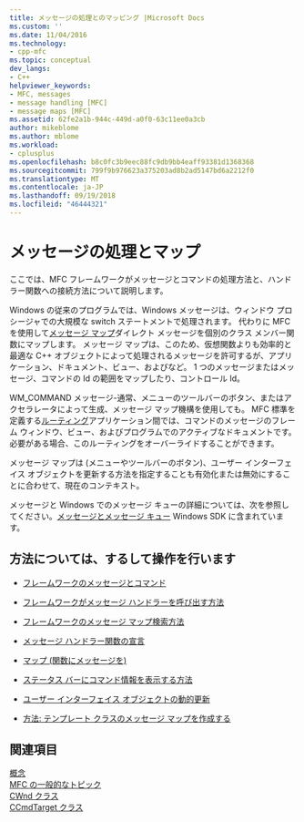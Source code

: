 ```yaml
---
title: メッセージの処理とのマッピング |Microsoft Docs
ms.custom: ''
ms.date: 11/04/2016
ms.technology:
- cpp-mfc
ms.topic: conceptual
dev_langs:
- C++
helpviewer_keywords:
- MFC, messages
- message handling [MFC]
- message maps [MFC]
ms.assetid: 62fe2a1b-944c-449d-a0f0-63c11ee0a3cb
author: mikeblome
ms.author: mblome
ms.workload:
- cplusplus
ms.openlocfilehash: b8c0fc3b9eec88fc9db9bb4eaff93381d1368368
ms.sourcegitcommit: 799f9b976623a375203ad8b2ad5147bd6a2212f0
ms.translationtype: MT
ms.contentlocale: ja-JP
ms.lasthandoff: 09/19/2018
ms.locfileid: "46444321"
---
```

# <a name="message-handling-and-mapping"></a>メッセージの処理とマップ

ここでは、MFC フレームワークがメッセージとコマンドの処理方法と、ハンドラー関数への接続方法について説明します。

Windows の従来のプログラムでは、Windows メッセージは、ウィンドウ プロシージャでの大規模な switch ステートメントで処理されます。 代わりに MFC を使用して[メッセージ マップ](../mfc/message-categories.md)ダイレクト メッセージを個別のクラス メンバー関数にマップします。 メッセージ マップは、このため、仮想関数よりも効率的と最適な C++ オブジェクトによって処理されるメッセージを許可するが、アプリケーション、ドキュメント、ビュー、およびなど。 1 つのメッセージまたはメッセージ、コマンドの Id の範囲をマップしたり、コントロール Id。

WM_COMMAND メッセージ-通常、メニューのツールバーのボタン、またはアクセラレータによって生成、メッセージ マップ機構を使用しても。 MFC 標準を定義する[ルーティング](../mfc/command-routing.md)アプリケーション間では、コマンドのメッセージのフレーム ウィンドウ、ビュー、およびプログラムでのアクティブなドキュメントです。 必要がある場合、このルーティングをオーバーライドすることができます。

メッセージ マップは (メニューやツールバーのボタン)、ユーザー インターフェイス オブジェクトを更新する方法を指定することも有効化または無効にすることに合わせて、現在のコンテキスト。

メッセージと Windows でのメッセージ キューの詳細については、次を参照してください。[メッセージとメッセージ キュー](https://msdn.microsoft.com/library/windows/desktop/ms632590) Windows SDK に含まれています。

## <a name="what-do-you-want-to-know-more-about"></a>方法については、するして操作を行います

- [フレームワークのメッセージとコマンド](../mfc/messages-and-commands-in-the-framework.md)

- [フレームワークがメッセージ ハンドラーを呼び出す方法](../mfc/how-the-framework-calls-a-handler.md)

- [フレームワークのメッセージ マップ検索方法](../mfc/how-the-framework-searches-message-maps.md)

- [メッセージ ハンドラー関数の宣言](../mfc/declaring-message-handler-functions.md)

- [マップ (関数にメッセージを)](../mfc/reference/mapping-messages-to-functions.md)

- [ステータス バーにコマンド情報を表示する方法](../mfc/how-to-display-command-information-in-the-status-bar.md)

- [ユーザー インターフェイス オブジェクトの動的更新](../mfc/how-to-update-user-interface-objects.md)

- [方法: テンプレート クラスのメッセージ マップを作成する](../mfc/how-to-create-a-message-map-for-a-template-class.md)

## <a name="see-also"></a>関連項目

[概念](../mfc/mfc-concepts.md)<br/>
[MFC の一般的なトピック](../mfc/general-mfc-topics.md)<br/>
[CWnd クラス](../mfc/reference/cwnd-class.md)<br/>
[CCmdTarget クラス](../mfc/reference/ccmdtarget-class.md)
